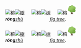<section>

<img height=30 alt=榕 src="https://f.2cn.cn/hanzi/svg/6995.svg">[<img class=a height=30 alt=樹 src="https://f.2cn.cn/hanzi/svg/6A39.svg">]()
　
<img height=30 alt=榕 src="https://f.2cn.cn/hanzi/svg/6995.svg">[<img class=a height=30 alt=树 src="https://f.2cn.cn/hanzi/svg/6811.svg">]()
　
<img height=30 alt=榕 src="https://lessesity.com/language/img/fruits/fig.svg"><img height=30 alt=树 src="https://raw.githubusercontent.com/googlefonts/noto-emoji/main/svg/emoji_u1f333.svg">   
***róng**[shù]()*　　　　　　*[fig tree](https://www.google.com/search?tbm=isch&q=fig%20tree)*.

<img height=30 alt=榕 src="https://f.2cn.cn/hanzi/svg/6995.svg">[<img class=a height=30 alt=樹 src="https://f.2cn.cn/hanzi/svg/6A39.svg">]()
　
<img height=30 alt=榕 src="https://f.2cn.cn/hanzi/svg/6995.svg">[<img class=a height=30 alt=树 src="https://f.2cn.cn/hanzi/svg/6811.svg">]()
　
<img height=30 alt=榕 src="https://lessesity.com/language/img/fruits/fig.svg"><img height=30 alt=树 src="https://raw.githubusercontent.com/googlefonts/noto-emoji/main/svg/emoji_u1f333.svg">   
***róng**[shù]()*　　　　　　*[fig tree](https://www.google.com/search?tbm=isch&q=fig%20tree)*.

</section>
